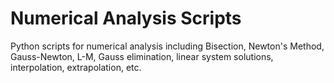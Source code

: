 # Numerical Analysis Scripts

Python scripts for numerical analysis including Bisection, Newton's Method, Gauss-Newton, L-M, Gauss elimination, linear system solutions, interpolation, extrapolation, etc.
